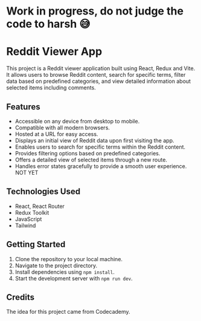 # Work in progress, do not judge the code to harsh 😅
# Reddit Viewer App

This project is a Reddit viewer application built using React, Redux and Vite. It allows users to browse Reddit content, search for specific terms, filter data based on predefined categories, and view detailed information about selected items including comments.

## Features

- Accessible on any device from desktop to mobile.
- Compatible with all modern browsers.
- Hosted at a URL for easy access.
- Displays an initial view of Reddit data upon first visiting the app.
- Enables users to search for specific terms within the Reddit content.
- Provides filtering options based on predefined categories.
- Offers a detailed view of selected items through a new route.
- Handles error states gracefully to provide a smooth user experience. NOT YET

## Technologies Used

- React, React Router
- Redux Toolkit
- JavaScript
- Tailwind

## Getting Started

1. Clone the repository to your local machine.
2. Navigate to the project directory.
3. Install dependencies using `npm install`.
4. Start the development server with `npm run dev`.


## Credits

The idea for this project came from Codecademy.
